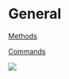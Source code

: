 # General
[Methods](https://github.com/GerardSh/SoftwareUniversity/blob/main/01%20C%23/99%20Resources/01%20Methods.md#)

[Commands](https://github.com/GerardSh/SoftwareUniversity/blob/main/01%20C%23/99%20Resources/02%20Commands.md#)


![](https://github.com/GerardSh/SoftwareUniversity/blob/main/99%20Attachments/Pasted%20image%2020240429143201.png)
